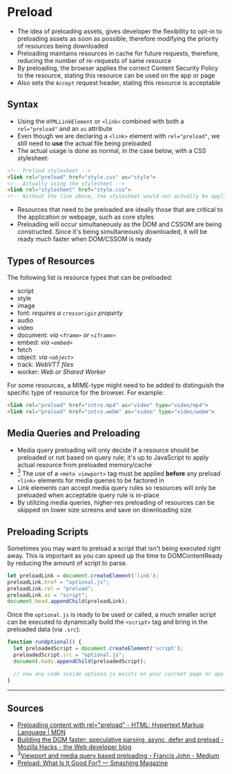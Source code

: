 # Preload

- The idea of preloading assets, gives developer the flexibility to opt-in to preloading assets as soon as possible, therefore modifying the priority of resources being downloaded
- Preloading maintains resources in cache for future requests, therefore, reducing the number of re-requests of same resource
- By preloading, the browser applies the correct Content Security Policy to the resource, stating this resource can be used on the app or page
- Also sets the `Accept` request header, stating this resource is acceptable

## Syntax

- Using the `HTMLLinkElement` or `<link>` combined with both a `rel="preload"` and an `as` attribute
- Even though we are declaring a `<link>` element with `rel="preload"`, we still need to **use** the actual file being preloaded
- The actual usage is done as normal, in the case below, with a CSS stylesheet:

```html
<!-- Preload stylesheet -->
<link rel="preload" href="style.css" as="style">
<!-- Actually using the stylesheet -->
<link rel="stylesheet" href="style.css">
<!-- Without the line above, the stylesheet would not actually be applied, it would just be preloaded -->
```


- Resources that need to be preloaded are ideally those that are critical to the application or webpage, such as core styles
- Preloading will occur simultaneously as the DOM and CSSOM are being constructed. Since it's being simultaneously downloaded, it will be ready much faster when DOM/CSSOM is ready

## Types of Resources

The following list is resource types that can be preloaded:

- script
- style
- image
- font: _requires a `crossorigin` property_
- audio
- video
- document: _via `<frame>` or `<iframe>`_
- embed: _via `<embed>`_
- fetch
- object: _via `<object>`_
- track: _WebVTT files_
- worker: _Web or Shared Worker_

For some resources, a MIME-type might need to be added to distinguish the specific type of resource for the browser. For example:

```html
<link rel="preload" href="intro.mp4" as="video" type="video/mp4">
<link rel="preload" href="intro.webm" as="video" type="video/webm">
```

## Media Queries and Preloading

- Media query preloading will only decide if a resource should be preloaded or not based on query rule; it's up to JavaScript to apply actual resource from preloaded memory/cache
- [<sup>3</sup>](#source3) The use of a `<meta viewport>` tag must be applied **before** any preload `<link>` elements for media queries to be factored in
- Link elements can accept media query rules so resources will only be preloaded when acceptable query rule is in-place
- By utilizing media queries, higher-res preloading of resources can be skipped on lower size screens and save on downloading size

## Preloading Scripts

Sometimes you may want to preload a script that isn't being executed right away. This is important as you can speed up the time to DOMContentReady by reducing the amount of script to parse.

```js
let preloadLink = document.createElement('link');
preloadLink.href = "optional.js";
preloadLink.rel = "preload";
preloadLink.as = "script";
document.head.appendChild(preloadLink);
```

Once the `optional.js` is ready to be used or called, a much smaller script can be executed to dynamically build the `<script>` tag and bring in the preloaded data (via `.src`):

```js
function runOptional() {
  let preloadedScript = document.createElement('script');
  preloadedScript.src = "optional.js";
  document.body.appendChild(preloadedScript);

  // now any code inside optiona.js exists on your current page or app
}
```

-----

## Sources

- [Preloading content with rel="preload" - HTML: Hypertext Markup Language | MDN](https://developer.mozilla.org/en-US/docs/Web/HTML/Preloading_content)
- [Building the DOM faster: speculative parsing, async, defer and preload - Mozilla Hacks - the Web developer blog](https://hacks.mozilla.org/2017/09/building-the-dom-faster-speculative-parsing-async-defer-and-preload/)
- <sup id="source3">3</sup>[Viewport and media query based preloading - Francis John - Medium](https://medium.com/@francis.john/viewport-and-media-query-based-preloading-87db30ff6d5f)
- [Preload: What Is It Good For? — Smashing Magazine](https://www.smashingmagazine.com/2016/02/preload-what-is-it-good-for/)
